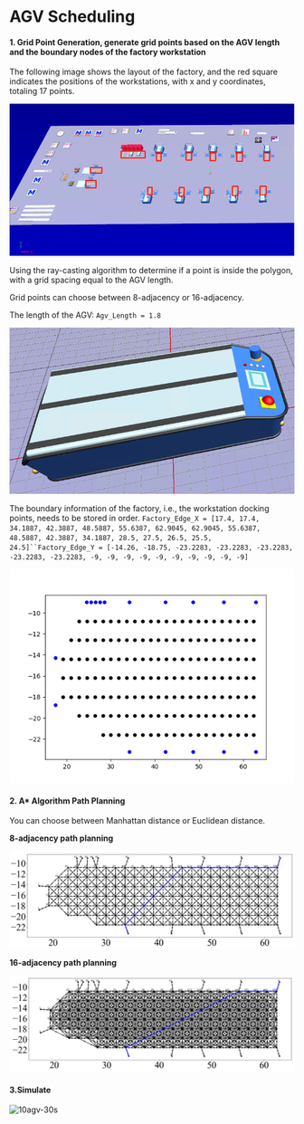 # AGV Scheduling

#### 1. Grid Point Generation, generate grid points based on the AGV length and the boundary nodes of the factory workstation

The following image shows the layout of the factory, and the red square indicates the positions of the workstations, with x and y coordinates, totaling 17 points.

![image-20240913174129841](./README.assets/image-20240913174129841.png)

Using the ray-casting algorithm to determine if a point is inside the polygon, with a grid spacing equal to the AGV length.

Grid points can choose between 8-adjacency or 16-adjacency.

The length of the AGV: `Agv_Length = 1.8`

![image-20240913174324472](./README.assets/image-20240913174324472.png)

The boundary information of the factory, i.e., the workstation docking points, needs to be stored in order. `Factory_Edge_X = [17.4, 17.4, 34.1887, 42.3887, 48.5887, 55.6387, 62.9045, 62.9045, 55.6387, 48.5887, 42.3887, 34.1887, 28.5, 27.5, 26.5, 25.5, 24.5]``Factory_Edge_Y = [-14.26, -18.75, -23.2283, -23.2283, -23.2283, -23.2283, -23.2283, -9, -9, -9, -9, -9, -9, -9, -9, -9, -9]`

![image-20240913171544321](./README.assets/image-20240913171544321.png)

#### 2. A* Algorithm Path Planning

You can choose between Manhattan distance or Euclidean distance.

**8-adjacency path planning**

![image-20240913172251685](./README.assets/image-20240913172251685.png)

**16-adjacency path planning**

![image-20240913171501335](./README.assets/image-20240913171501335.png)

#### 3.Simulate

![10agv-30s](./README.assets/10agv-30s.gif)











